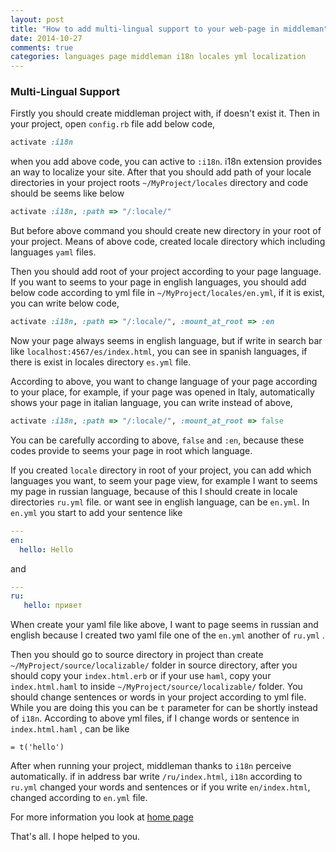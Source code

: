 ```yaml
---
layout: post
title: "How to add multi-lingual support to your web-page in middleman"
date: 2014-10-27 
comments: true
categories: languages page middleman i18n locales yml localization
---
```


### Multi-Lingual Support

Firstly you should create middleman project with, if doesn't exist it. Then in your project, 
open `config.rb`  file add below code,

```ruby
activate :i18n
```

when you add above code, you can active to `:i18n`. i18n extension provides an way to localize your site. 
After that you should add path of your locale directories in your project roots `~/MyProject/locales` directory and code
should be seems like below

```ruby
activate :i18n, :path => "/:locale/"
```

But before above command you should create new directory in your root of your project. Means of above code, created 
locale directory which including languages `yaml` files.

Then you should add root of your project according to your page language. If you want to seems to your page in english 
languages, you should add below code according to yml file in `~/MyProject/locales/en.yml`, 
if it is exist, you can write below code, 

```ruby
activate :i18n, :path => "/:locale/", :mount_at_root => :en
```

Now your page always seems in english language, but if write in search bar like `localhost:4567/es/index.html`, you can see in 
spanish languages, if there is exist in locales directory `es.yml` file. 

According to above,  you want to change language of your page according to your place, for example, if your page was opened in Italy,
automatically shows your page in italian language, you can write instead of above,

```ruby
activate :i18n, :path => "/:locale/", :mount_at_root => false
```

You can be carefully according to above, `false` and `:en`, because these codes provide to seems your page in root which language.
 
If you created `locale` directory in root of your project, you can add which languages you want, to seem your page view, 
for example I want to seems my page in russian language, because of this I should create in locale directories `ru.yml` file.
or want see in english language, can be `en.yml`. In `en.yml` you start to add your sentence like

```yaml
---
en:
  hello: Hello
```

and

```yaml
---
ru:
   hello: привет 
```

When create your yaml file like above, I want to page seems in russian and english because I created two yaml file 
one of the `en.yml` another of `ru.yml` . 

Then you should go to source directory in project than create `~/MyProject/source/localizable/` folder in source directory,
after you should copy your `index.html.erb` or if your use `haml`, copy your `index.html.haml` to inside `~/MyProject/source/localizable/`
folder. You should change sentences or words in your project according to yml file. While you are doing this you 
can be `t` parameter for can be shortly instead of `i18n`. According to above yml files, if I change words or sentence 
in `index.html.haml` , can be like

```haml
= t('hello')
```

After when running your project, middleman thanks to `i18n` perceive automatically. if in address bar 
write `/ru/index.html`, `i18n` according to `ru.yml` changed your words and sentences or if you write `en/index.html`, 
changed according to `en.yml` file.

For more information you look at [home page](http://middlemanapp.com/advanced/localization/)

That's all.
I hope helped to you.

